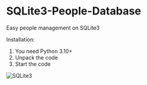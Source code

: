 # SQLite3-People-Database
Easy people management on SQLite3

Installation:
1. You need Python 3.10+
2. Unpack the code
3. Start the code

![SQLite3](https://github.com/YouHacked0/SQLite3-People-Database/assets/66723010/a8172aff-d8f6-4c0d-9470-62069fe77d6e)
